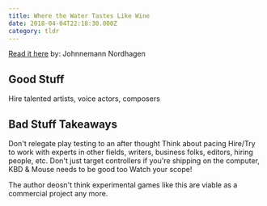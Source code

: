 ```yaml
---
title: Where the Water Tastes Like Wine
date: 2018-04-04T22:18:30.000Z
category: tldr
---
```


[Read it here](https://medium.com/@johnnemann/where-the-water-tastes-like-wine-postmortem-211a1f9d791a)
by: Johnnemann Nordhagen

## Good Stuff

Hire talented artists, voice actors, composers

## Bad Stuff Takeaways

Don't relegate play testing to an after thought
Think about pacing
Hire/Try to work with experts in other fields, writers, business folks, editors, hiring people, etc.
Don't just target controllers if you're shipping on the computer, KBD & Mouse needs to be good too
Watch your scope!

The author deosn't think experimental games like this are viable as a commercial project any more.
